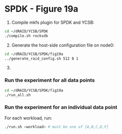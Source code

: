 # SPDK - Figure 19a

1. Compile mkfs plugin for SPDK and YCSB:
```Bash
cd ~/dRAID/YCSB/SPDK
./compile.sh rocksdb
```

2. Generate the host-side configuration file on node0:
```Bash
cd ~/dRAID/YCSB/SPDK/fig19a
../generate_raid_config.sh 512 8 1
```

3. 
### Run the experiment for all data points
```Bash
cd ~/dRAID/YCSB/SPDK/fig19a
./run_all.sh
```

### Run the experiment for an individual data point

For each workload, run:
```Bash
./run.sh <workload> # must be one of [A,B,C,D,F]
```